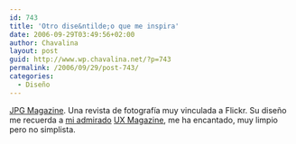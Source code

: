 ```yaml
---
id: 743
title: 'Otro dise&ntilde;o que me inspira'
date: 2006-09-29T03:49:56+02:00
author: Chavalina
layout: post
guid: http://www.wp.chavalina.net/?p=743
permalink: /2006/09/29/post-743/
categories:
  - Diseño
---
```

<a href="http://www.jpgmag.com/" target="_blank">JPG Magazine</a>. Una revista de fotograf&iacute;a muy vinculada a Flickr. Su dise&ntilde;o me recuerda a <a href="http://chavalina.net/comentar.php?idpost=622" target="_blank">mi admirado</a> <a href="http://www.uxmag.com/" target="_blank">UX Magazine</a>, me ha encantado, muy limpio pero no simplista.